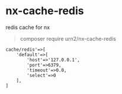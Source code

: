 # nx-cache-redis
redis cache for nx


> composer require urn2/nx-cache-redis

```
cache/redis'=>[
    'default'=>[
        'host'=>'127.0.0.1',
        'port'=>6379,
        'timeout'=>0.0,
        'select'=>0
    ],
]
```